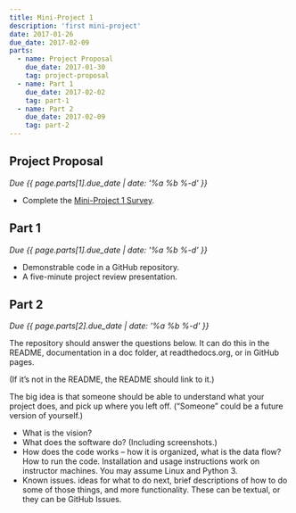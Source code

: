 ```yaml
---
title: Mini-Project 1
description: 'first mini-project'
date: 2017-01-26
due_date: 2017-02-09
parts:
  - name: Project Proposal
    due_date: 2017-01-30
    tag: project-proposal
  - name: Part 1
    due_date: 2017-02-02
    tag: part-1
  - name: Part 2
    due_date: 2017-02-09
    tag: part-2
---
```


## Project Proposal

<i>Due {{ page.parts[1].due_date | date: '%a %b %-d' }}</i>

* Complete the [Mini-Project 1 Survey](https://goo.gl/forms/EmirMhWuj9UdYSTb2).

## Part 1

<i>Due {{ page.parts[1].due_date | date: '%a %b %-d' }}</i>

* Demonstrable code in a GitHub repository.
* A five-minute project review presentation.

## Part 2

<i>Due {{ page.parts[2].due_date | date: '%a %b %-d' }}</i>

The repository should answer the questions below. It can do this in the README, documentation in a doc folder, at readthedocs.org, or in GitHub pages.

(If it’s not in the README, the README should link to it.)

The big idea is that someone should be able to understand what your project does, and pick up where you left off. (“Someone” could be a future version of yourself.)

* What is the vision?
* What does the software do? (Including screenshots.)
* How does the code works – how it is organized, what is the data flow?
How to run the code. Installation and usage instructions work on instructor machines. You may assume Linux and Python 3.
* Known issues. ideas for what to do next, brief descriptions of how to do some of those things, and more functionality. These can be textual, or they can be GitHub Issues.
